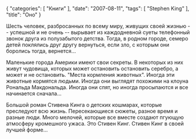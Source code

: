{
   "categories": [
      "Книги"
   ],
   "date": "2007-08-11",
   "tags": [
      "Stephen King"
   ],
   "title": "Оно"
}

Шесть человек, разбросанных по всему миру, живущих своей жизнью -- успешной и не очень -- вырывает из каждодневной суеты телефонный звонок друга из полузабытого детства. Тогда, в родном городе, семеро детей поклялись друг другу вернуться, если зло, с которым они боролись тогда, вернется...

Маленькие города Америки имеют свои секреты. В некоторых из них живут чудовища, которых может остановить остановить серебро, а может и не остановить. "Места кормления животных". Иногда эти животные кормятся людьми. Иногда они выглядят похожими на клоуна Рональда Макдональда. Иногда они спят, но иногда просыпаются и все начинается сначала...

Большой роман Стивена Кинга о детских кошмарах, которые преследуют всю жизнь. Пересекающиеся сюжеты, разное время и разные люди. Много мелочей, которые все вместе создают пгующую атмосферу кромешного ужаса. Это Стивен Кинг. Стивен Кинг в своей лучшей форме...
